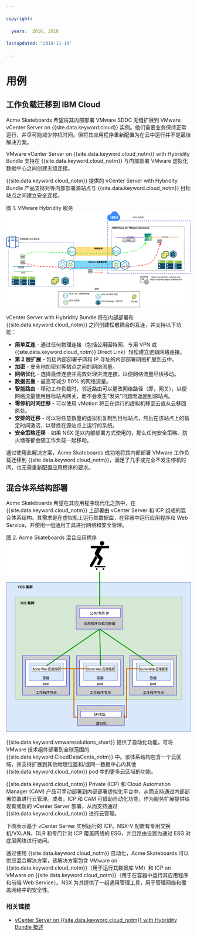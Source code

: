 ```yaml
---

copyright:

  years:  2016, 2018

lastupdated: "2018-11-16"

---
```


# 用例

## 工作负载迁移到 IBM Cloud
Acme Skateboards 希望将其内部部署 VMware SDDC 无缝扩展到 VMware vCenter Server on {{site.data.keyword.cloud}} 实例。他们需要业务保持正常运行，并尽可能减少停机时间。但将其应用程序重新配置为在云中运行并不是最佳解决方案。

VMware vCenter Server on {{site.data.keyword.cloud_notm}} with Hybridity Bundle 支持在 {{site.data.keyword.cloud_notm}} 与内部部署 VMware 虚拟化数据中心之间创建无缝连接。

{{site.data.keyword.cloud_notm}} 提供的 vCenter Server with Hybridity Bundle 产品支持对等内部部署源站点与 {{site.data.keyword.cloud_notm}} 目标站点之间建立安全连接。

图 1. VMware Hybridity 服务
![VMware Hybrid Cloud Extension 服务](vcsiks-hcx.svg)

vCenter Server with Hybridity Bundle 将在内部部署和 {{site.data.keyword.cloud_notm}} 之间创建松散耦合的互连，并支持以下功能：
- **简单互连** - 通过任何物理连接（包括公用因特网、专用 VPN 或 {{site.data.keyword.cloud_notm}} Direct Link）轻松建立逻辑网络连接。
- **第 2 层扩展** - 包括内部部署子网和 IP 寻址的内部部署网络扩展到云中。
- **加密** - 安全地加密对等站点之间的网络流量。
- **网络优化** - 选择最佳连接并高效处理洪流连接，以便网络流量尽快移动。
- **数据去重** - 最高可减少 50% 的网络流量。
- **智能路由** - 移动工作负载时，邻近路由可以更改网络路径（即，网关），以便网络流量使用目标站点网关，而不会发生“发夹”问题而返回到源站点。
- **零停机时间迁移** - 可以使用 vMotion 将正在运行的虚拟机移至云或从云移回原处。
- **安排的迁移** - 可以将任意数量的虚拟机复制到目标站点，然后在该站点上的指定时间激活，以替换在源站点上运行的系统。
- **安全策略迁移** - 如果 NSX 是以内部部署方式使用的，那么任何安全策略、防火墙等都会随工作负载一起移动。

通过使用此解决方案，Acme Skateboards 成功地将其内部部署 VMware 工作负载迁移到 {{site.data.keyword.cloud_notm}}，满足了几乎或完全不发生停机时间，也无需重新配置应用程序的要求。

## 混合体系结构部署

Acme Skateboards 希望在其应用程序现代化之旅中，在 {{site.data.keyword.cloud_notm}} 上部署由 vCenter Server 和 ICP 组成的混合体系结构。其需求是在虚拟机上运行其数据库，在容器中运行应用程序和 Web Service，并使用一组通用工具进行网络和安全管理。

图 2. Acme Skateboards 混合应用程序
![Acme Skateboards 混合应用程序图](vcsiks-acme-app-arch.svg)

{{site.data.keyword.vmwaresolutions_short}} 提供了自动化功能，可将 VMware 技术组件部署到全球范围的 {{site.data.keyword.CloudDataCents_notm}} 中。该体系结构包含一个云区域，并支持扩展到其他地理位置和/或同一数据中心内其他 {{site.data.keyword.cloud_notm}} pod 中的更多云区域的功能。

{{site.data.keyword.cloud_notm}} Private (ICP) 和 Cloud Automation Manager (CAM) 产品可手动部署到内部部署虚拟化平台中，从而支持通过内部部署位置进行云管理。或者，ICP 和 CAM 可借助自动化功能，作为服务扩展提供给现有或新的 vCenter Server 部署，从而支持通过 {{site.data.keyword.cloud_notm}} 进行云管理。

下图表示基于 vCenter Server 实例运行的 ICP。NSX-V 配置有专用交换机/VXLAN、DLR 和专门针对 ICP 覆盖网络的 ESG，并且路由设置为通过 ESG 对底层网络进行访问。

通过使用 {{site.data.keyword.cloud_notm}} 自动化，Acme Skateboards 可以供应混合解决方案，该解决方案包含 VMware on {{site.data.keyword.cloud_notm}}（用于运行其数据库 VM）和 ICP on VMware on {{site.data.keyword.cloud_notm}}（用于在容器中运行其应用程序和前端 Web Service）。NSX 为其提供了一组通用管理工具，用于管理网络和覆盖网络中的安全性。

### 相关链接
* [vCenter Server on {{site.data.keyword.cloud_notm}} with Hybridity Bundle 概述](../vcs/vcs-hybridity-intro.html)
